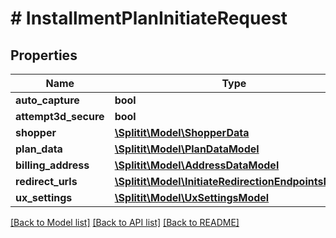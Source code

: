 # # InstallmentPlanInitiateRequest

## Properties

Name | Type | Description | Notes
------------ | ------------- | ------------- | -------------
**auto_capture** | **bool** |  |
**attempt3d_secure** | **bool** |  | [optional]
**shopper** | [**\Splitit\Model\ShopperData**](ShopperData.md) |  | [optional]
**plan_data** | [**\Splitit\Model\PlanDataModel**](PlanDataModel.md) |  | [optional]
**billing_address** | [**\Splitit\Model\AddressDataModel**](AddressDataModel.md) |  | [optional]
**redirect_urls** | [**\Splitit\Model\InitiateRedirectionEndpointsModel**](InitiateRedirectionEndpointsModel.md) |  | [optional]
**ux_settings** | [**\Splitit\Model\UxSettingsModel**](UxSettingsModel.md) |  | [optional]

[[Back to Model list]](../../README.md#models) [[Back to API list]](../../README.md#endpoints) [[Back to README]](../../README.md)
